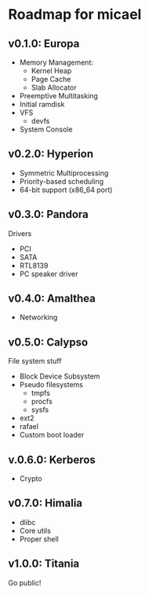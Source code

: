 # Roadmap for micael

## v0.1.0: Europa

* Memory Management:
  * Kernel Heap
  * Page Cache
  * Slab Allocator
* Preemptive Multitasking
* Initial ramdisk
* VFS
   * devfs
* System Console

## v0.2.0: Hyperion

* Symmetric Multiprocessing
* Priority-based scheduling
* 64-bit support (x86_64 port)

## v0.3.0: Pandora

Drivers

* PCI
* SATA
* RTL8139
* PC speaker driver

## v0.4.0: Amalthea

* Networking

## v0.5.0: Calypso

File system stuff

* Block Device Subsystem
* Pseudo filesystems
   * tmpfs
   * procfs
   * sysfs
* ext2
* rafael
* Custom boot loader

## v.0.6.0: Kerberos

* Crypto

## v0.7.0: Himalia

* dlibc
* Core utils
* Proper shell

## v1.0.0: Titania
Go public!
